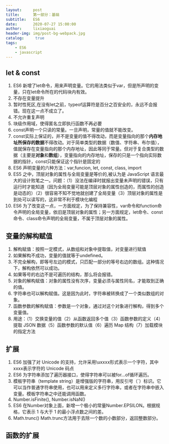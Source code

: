 ```yaml
---
layout:     post
title:      第一部分：基础
subtitle:   ES6
date:       2020-07-27 15:00:00
author:     lixiaoguai
header-img: img/post-bg-webpack.jpg
catalog: 	 true
tags:
    - ES6
    - javascript
---
```


## let & const

1. ES6 新增了let命令，用来声明变量。它的用法类似于var，但是所声明的变量，只在let命令所在的代码块内有效。
2. 不存在变量提升
3. 暂时性死区,在没有let之前，typeof运算符是百分之百安全的，永远不会报错。现在这一点不成立了。
4. 不允许重复声明
5. 块级作用域，使得匿名立即执行函数不再必要
6. const声明一个只读的常量。一旦声明，常量的值就不能改变。
7. const实际上保证的，并不是变量的值不得改动，而是变量指向的那个**内存地址所保存的数据**不得改动。对于简单类型的数据（数值、字符串、布尔值），值就保存在变量指向的那个内存地址，因此等同于常量。但对于复合类型的数据（主要是**对象**和**数组**），变量指向的内存地址，保存的只是一个指向实际数据的指针，const只能保证这个指针是固定的
8. ES6 声明变量的六种方法：var,funcion, let, const, class, import
9. ES5 之中，顶层对象的属性与全局变量是等价的,被认为是 JavaScript 语言最大的设计败笔之一。问题：（1）没法在编译时就报出变量未声明的错误，只有运行时才能知道（因为全局变量可能是顶层对象的属性创造的，而属性的创造是动态的）（2）很容易不知不觉地就创建了全局变量（3）顶层对象的属性是到处可以读写的，这非常不利于模块化编程
10. ES6 为了改变这一点，一方面规定，为了保持兼容性，var命令和function命令声明的全局变量，依旧是顶层对象的属性；另一方面规定，let命令、const命令、class命令声明的全局变量，不属于顶层对象的属性。

## 变量的解构赋值

1. 解构赋值：按照一定模式，从数组和对象中提取值，对变量进行赋值
2. 如果解构不成功，变量的值就等于undefined。
3. 不完全解构，即等号左边的模式，只匹配一部分的等号右边的数组。这种情况下，解构依然可以成功。
4. 如果等号的右边不是可遍历的结构，那么将会报错。
5. 对象的解构赋值：对象的属性没有次序，变量必须与属性同名，才能取到正确的值。
6. 字符串也可以解构赋值。这是因为此时，字符串被转换成了一个类似数组的对象。
7. 函数参数的解构赋值：参数是一个对象，通过对这个对象进行解构，得到多个变量值。
8. 用途：（1）交换变量的值（2）从函数返回多个值（3）函数参数的定义（4）提取 JSON 数据（5）函数参数的默认值（6）遍历 Map 结构（7）加载模块的指定方法

## 扩展

1. ES6 加强了对 Unicode 的支持，允许采用\uxxxx形式表示一个字符，其中xxxx表示字符的 Unicode 码点
2. ES6 为字符串添加了遍历器接口，使得字符串可以被for...of循环遍历。
3. 模板字符串（template string）是增强版的字符串，用反引号（`）标识。它可以当作普通字符串使用，也可以用来定义多行字符串，或者在字符串中嵌入变量。模板字符串之中还能调用函数。
4. Number.isFinite(), Number.isNaN()
5. ES6 在Number对象上面，新增一个极小的常量Number.EPSILON。根据规格，它表示 1 与大于 1 的最小浮点数之间的差。
6. Math.trunc()
Math.trunc方法用于去除一个数的小数部分，返回整数部分。

## 函数的扩展

